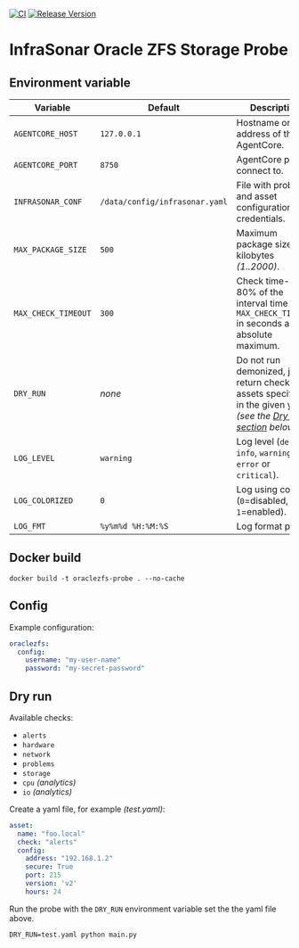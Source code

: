 [![CI](https://github.com/infrasonar/oraclezfs-probe/workflows/CI/badge.svg)](https://github.com/infrasonar/oraclezfs-probe/actions)
[![Release Version](https://img.shields.io/github/release/infrasonar/oraclezfs-probe)](https://github.com/infrasonar/oraclezfs-probe/releases)

# InfraSonar Oracle ZFS Storage Probe

## Environment variable

Variable            | Default                        | Description
------------------- | ------------------------------ | ------------
`AGENTCORE_HOST`    | `127.0.0.1`                    | Hostname or Ip address of the AgentCore.
`AGENTCORE_PORT`    | `8750`                         | AgentCore port to connect to.
`INFRASONAR_CONF`   | `/data/config/infrasonar.yaml` | File with probe and asset configuration like credentials.
`MAX_PACKAGE_SIZE`  | `500`                          | Maximum package size in kilobytes _(1..2000)_.
`MAX_CHECK_TIMEOUT` | `300`                          | Check time-out is 80% of the interval time with `MAX_CHECK_TIMEOUT` in seconds as absolute maximum.
`DRY_RUN`           | _none_                         | Do not run demonized, just return checks and assets specified in the given yaml _(see the [Dry run section](#dry-run) below)_.
`LOG_LEVEL`         | `warning`                      | Log level (`debug`, `info`, `warning`, `error` or `critical`).
`LOG_COLORIZED`     | `0`                            | Log using colors (`0`=disabled, `1`=enabled).
`LOG_FMT`           | `%y%m%d %H:%M:%S`              | Log format prefix.

## Docker build

```
docker build -t oraclezfs-probe . --no-cache
```

## Config

Example configuration:

```yaml
oraclezfs:
  config:
    username: "my-user-name"
    password: "my-secret-password"
```

## Dry run

Available checks:
- `alerts`
- `hardware`
- `network`
- `problems`
- `storage`
- `cpu` _(analytics)_
- `io` _(analytics)_


Create a yaml file, for example _(test.yaml)_:

```yaml
asset:
  name: "foo.local"
  check: "alerts"
  config:
    address: "192.168.1.2"
    secure: True
    port: 215
    version: 'v2'
    hours: 24
```

Run the probe with the `DRY_RUN` environment variable set the the yaml file above.

```
DRY_RUN=test.yaml python main.py
```
